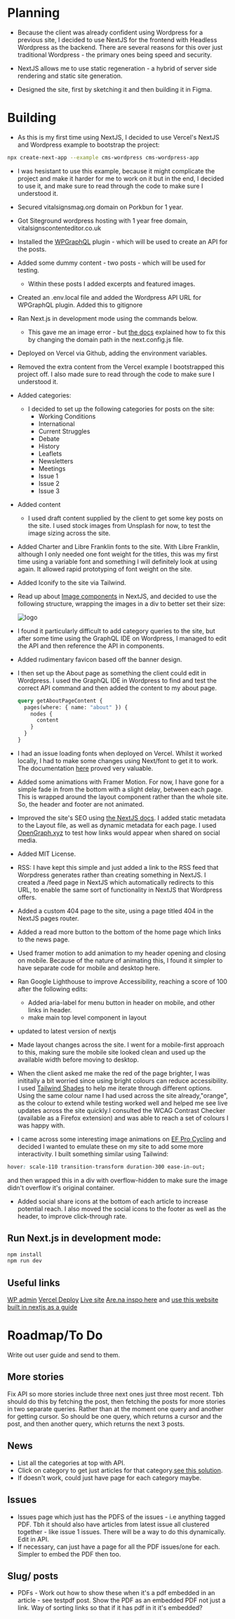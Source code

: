 # Planning

- Because the client was already confident using Wordpress for a previous site, I decided to use NextJS for the frontend with Headless Wordpress as the backend. There are several reasons for this over just traditional Wordpress - the primary ones being speed and security.

- NextJS allows me to use static regeneration - a hybrid of server side rendering and static site generation.

- Designed the site, first by sketching it and then building it in Figma.

# Building

- As this is my first time using NextJS, I decided to use Vercel's NextJS and Wordpress example to bootstrap the project:

```bash
npx create-next-app --example cms-wordpress cms-wordpress-app
```

- I was hesistant to use this example, because it might complicate the project and make it harder for me to work on it but in the end, I decided to use it, and make sure to read through the code to make sure I understood it.

- Secured vitalsignsmag.org domain on Porkbun for 1 year.
- Got Siteground wordpress hosting with 1 year free domain, vitalsignscontenteditor.co.uk

- Installed the [WPGraphQL](https://www.wpgraphql.com/) plugin - which will be used to create an API for the posts.

- Added some dummy content - two posts - which will be used for testing.

  - Within these posts I added excerpts and featured images.

- Created an .env.local file and added the Wordpress API URL for WPGraphQL plugin. Added this to gitignore

- Ran Next.js in development mode using the commands below.
  - This gave me an image error - but [the docs](https://nextjs.org/docs/messages/next-image-unconfigured-host) explained how to fix this by changing the domain path in the next.config.js file.
- Deployed on Vercel via Github, adding the environment variables.
- Removed the extra content from the Vercel example I bootstrapped this project off. I also made sure to read through the code to make sure I understood it.
- Added categories:
  - I decided to set up the following categories for posts on the site:
    - Working Conditions
    - International
    - Current Struggles
    - Debate
    - History
    - Leaflets
    - Newsletters
    - Meetings
    - Issue 1
    - Issue 2
    - Issue 3
- Added content
  - I used draft content supplied by the client to get some key posts on the site. I used stock images from Unsplash for now, to test the image sizing across the site.
- Added Charter and Libre Franklin fonts to the site. With Libre Franklin, although I only needed one font weight for the titles, this was my first time using a variable font and something I will definitely look at using again. It allowed rapid prototyping of font weight on the site.
- Added Iconify to the site via Tailwind.
- Read up about [Image components](https://nextjs.org/docs/pages/api-reference/components/image) in NextJS, and decided to use the following structure, wrapping the images in a div to better set their size:
  <div className="h-[20vh] w-[20vw] relative">
  <Image
              src="/images/banner-draft.png"
              alt="logo"
              fill
              className="object-cover"
            />
  </div>
- I found it particularly difficult to add category queries to the site, but after some time using the GraphQL IDE on Wordpress, I managed to edit the API and then reference the API in components.
- Added rudimentary favicon based off the banner design.
- I then set up the About page as something the client could edit in Wordpress. I used the GraphQL IDE in Wordpress to find and test the correct API command and then added the content to my about page.

  ```graphql
  query getAboutPageContent {
    pages(where: { name: "about" }) {
      nodes {
        content
      }
    }
  }
  ```

- I had an issue loading fonts when deployed on Vercel. Whilst it worked locally, I had to make some changes using Next/font to get it to work. The documentation [here](https://nextjs.org/docs/pages/building-your-application/optimizing/fonts#local-fonts) proved very valuable.

- Added some animations with Framer Motion. For now, I have gone for a simple fade in from the bottom with a slight delay, between each page. This is wrapped around the layout component rather than the whole site. So, the header and footer are not animated.

- Improved the site's SEO using [the NextJS docs](https://nextjs.org/docs/app/building-your-application/optimizing/metadata). I added static metadata to the Layout file, as well as dynamic metadata for each page. I used [OpenGraph.xyz](https://www.opengraph.xyz) to test how links would appear when shared on social media.

- Added MIT License.

- RSS: I have kept this simple and just added a link to the RSS feed that Worpdress generates rather than creating something in NextJS. I created a /feed page in NextJS which automatically redirects to this URL, to enable the same sort of functionality in NextJS that Wordpress offers.

- Added a custom 404 page to the site, using a page titled 404 in the NextJS pages router.

- Added a read more button to the bottom of the home page which links to the news page.

- Used framer motion to add animation to my header opening and closing on mobile. Because of the nature of animating this, I found it simpler to have separate code for mobile and desktop here.

- Ran Google Lighthouse to improve Accessibility, reaching a score of 100 after the following edits:

  - Added aria-label for menu button in header on mobile, and other links in header.
  - make main top level component in layout

- updated to latest version of nextjs

- Made layout changes across the site. I went for a mobile-first approach to this, making sure the mobile site looked clean and used up the available width before moving to desktop.

- When the client asked me make the red of the page brighter, I was inititally a bit worried since using bright colours can reduce accessibility. I used [Tailwind Shades](https://www.tailwindshades.com/#color=360%2C84.68085106382979%2C46.07843137254902&step-up=6&step-down=12&hue-shift=10&name=crimson&base-stop=7&v=1&overrides=eyIwLjUiOnsiaHVlIjowLCJzYXR1cmF0aW9uIjotMSwibGlnaHRuZXNzIjotMSwiaGV4IjoiRjlCOUI5IiwidGV4dENvbG9yIjoiYmxhY2sifX0%3D) to help me iterate through different options. Using the same colour name I had used across the site already,"orange", as the colour to extend while testing worked well and helped me see live updates across the site quickly.I consulted the WCAG Contrast Checker (available as a Firefox extension) and was able to reach a set of colours I was happy with.

- I came across some interesting image animations on [EF Pro Cycling](https://efprocycling.com/tips-recipes/team-recipe-on-the-bike-rice-cakes/) and decided I wanted to emulate these on my site to add some more interactivity. I built something similar using Tailwind:

```css
hover: scale-110 transition-transform duration-300 ease-in-out;
```

and then wrapped this in a div with overflow-hidden to make sure the image didn't overflow it's original container.

- Added social share icons at the bottom of each article to increase potential reach. I also moved the social icons to the footer as well as the header, to improve click-through rate.

## Run Next.js in development mode:

```bash
npm install
npm run dev
```

## Useful links

[WP admin](https://vitalsignscontenteditor.co.uk/wp-admin)
[Vercel Deploy](https://vercel.com/jones58s-projects/vital-signs/settings/domains)
[Live site](https://www.vitalsignsmag.org/)
[Are.na inspo here](https://www.are.na/jack-kershaw/vitalsigns)
and [use this website built in nextjs as a guide](https://www.stylist.co.uk/)

# Roadmap/To Do

Write out user guide and send to them.

## More stories

Fix API so more stories include three next ones just three most recent. Tbh should do this by fetching the post, then fetching the posts for more stories in two separate queries. Rather than at the moment one query and another for getting cursor. So should be one query, which returns a cursor and the post, and then another query, which returns the next 3 posts.

## News

- List all the categories at top with API.
- Click on category to get just articles for that category.[see this solution](https://stackoverflow.com/questions/73687998/how-to-get-related-post-by-category-in-headless-wordpressgraphql).
- If doesn't work, could just have page for each category maybe.

## Issues

- Issues page which just has the PDFS of the issues - i.e anything tagged PDF. Tbh it should also have articles from latest issue all clustered together - like issue 1 issues. There will be a way to do this dynamically. Edit in API.
- If necessary, can just have a page for all the PDF issues/one for each. Simpler to embed the PDF then too.

## Slug/ posts

- PDFs - Work out how to show these when it's a pdf embedded in an article - see testpdf post. Show the PDF as an embedded PDF not just a link. Way of sorting links so that if it has pdf in it it's embedded?
